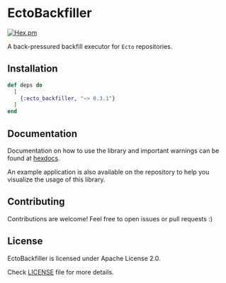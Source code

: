 # EctoBackfiller

[![Hex.pm](https://img.shields.io/hexpm/v/ecto_backfiller.svg)](https://hex.pm/packages/ecto_backfiller)

A back-pressured backfill executor for `Ecto` repositories.

## Installation

```elixir
def deps do
  [
    {:ecto_backfiller, "~> 0.3.1"}
  ]
end
```

## Documentation

Documentation on how to use the library and important warnings can be found at [hexdocs](https://hexdocs.pm/ecto_backfiller).

An example application is also available on the repository to
help you visualize the usage of this library.

## Contributing

Contributions are welcome! Feel free to open issues or pull requests :)

## License

EctoBackfiller is licensed under Apache License 2.0.

Check [LICENSE](LICENSE) file for more details.
